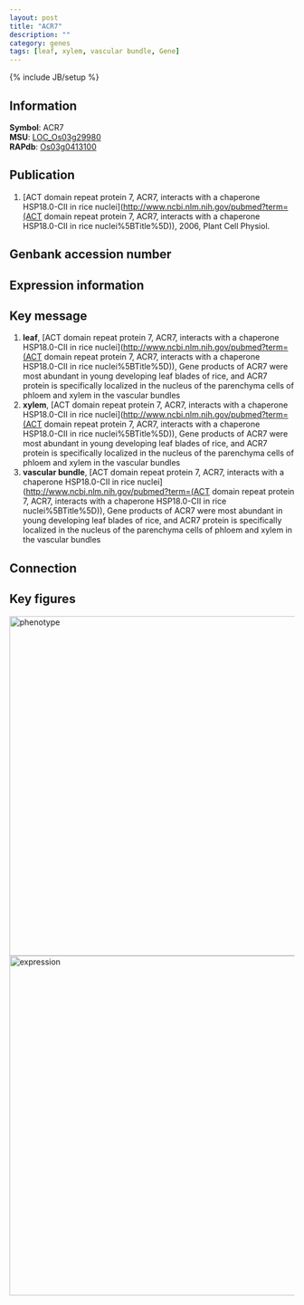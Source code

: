```yaml
---
layout: post
title: "ACR7"
description: ""
category: genes
tags: [leaf, xylem, vascular bundle, Gene]
---
```

{% include JB/setup %}

## Information
__Symbol__: ACR7  
__MSU__: [LOC_Os03g29980](http://rice.plantbiology.msu.edu/cgi-bin/ORF_infopage.cgi?orf=LOC_Os03g29980)  
__RAPdb__: [Os03g0413100](http://rapdb.dna.affrc.go.jp/viewer/gbrowse_details/irgsp1?name=Os03g0413100)  

## Publication
1. [ACT domain repeat protein 7, ACR7, interacts with a chaperone HSP18.0-CII in rice nuclei](http://www.ncbi.nlm.nih.gov/pubmed?term=(ACT domain repeat protein 7, ACR7, interacts with a chaperone HSP18.0-CII in rice nuclei%5BTitle%5D)), 2006, Plant Cell Physiol.

## Genbank accession number

## Expression information

## Key message
1. __leaf__, [ACT domain repeat protein 7, ACR7, interacts with a chaperone HSP18.0-CII in rice nuclei](http://www.ncbi.nlm.nih.gov/pubmed?term=(ACT domain repeat protein 7, ACR7, interacts with a chaperone HSP18.0-CII in rice nuclei%5BTitle%5D)),  Gene products of ACR7 were most abundant in young developing leaf blades of rice, and ACR7 protein is specifically localized in the nucleus of the parenchyma cells of phloem and xylem in the vascular bundles
2. __xylem__, [ACT domain repeat protein 7, ACR7, interacts with a chaperone HSP18.0-CII in rice nuclei](http://www.ncbi.nlm.nih.gov/pubmed?term=(ACT domain repeat protein 7, ACR7, interacts with a chaperone HSP18.0-CII in rice nuclei%5BTitle%5D)),  Gene products of ACR7 were most abundant in young developing leaf blades of rice, and ACR7 protein is specifically localized in the nucleus of the parenchyma cells of phloem and xylem in the vascular bundles
3. __vascular bundle__, [ACT domain repeat protein 7, ACR7, interacts with a chaperone HSP18.0-CII in rice nuclei](http://www.ncbi.nlm.nih.gov/pubmed?term=(ACT domain repeat protein 7, ACR7, interacts with a chaperone HSP18.0-CII in rice nuclei%5BTitle%5D)),  Gene products of ACR7 were most abundant in young developing leaf blades of rice, and ACR7 protein is specifically localized in the nucleus of the parenchyma cells of phloem and xylem in the vascular bundles

## Connection

## Key figures
<img src="http://ricencode.github.io/images/OsACR7.pheno.png" alt="phenotype"  style="width: 600px;"/>

<img src="http://ricencode.github.io/images/OsACR7.exp.png" alt="expression"  style="width: 600px;"/>


